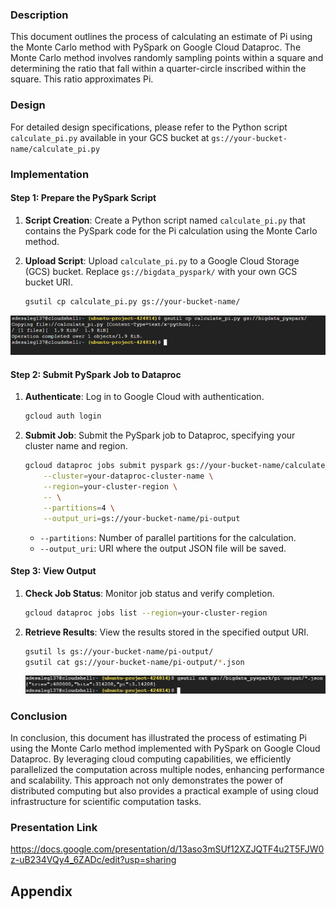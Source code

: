 ### Description

This document outlines the process of calculating an estimate of Pi using the Monte Carlo method with PySpark on Google Cloud Dataproc. The Monte Carlo method involves randomly sampling points within a square and determining the ratio that fall within a quarter-circle inscribed within the square. This ratio approximates Pi.

### Design

For detailed design specifications, please refer to the Python script `calculate_pi.py` available in your GCS bucket at `gs://your-bucket-name/calculate_pi.py`

### Implementation

#### Step 1: Prepare the PySpark Script

1. **Script Creation**: Create a Python script named `calculate_pi.py` that contains the PySpark code for the Pi calculation using the Monte Carlo method.

2. **Upload Script**: Upload `calculate_pi.py` to a Google Cloud Storage (GCS) bucket. Replace `gs://bigdata_pyspark/` with your own GCS bucket URI.

   ```bash
   gsutil cp calculate_pi.py gs://your-bucket-name/
   ```
![Image Alt Text](https://github.com/Senedaa/Big-Data-Processing-Analytics/raw/main/Pyspark/Pi/images/images1.png)

#### Step 2: Submit PySpark Job to Dataproc

1. **Authenticate**: Log in to Google Cloud with authentication.

   ```bash
   gcloud auth login
   ```

2. **Submit Job**: Submit the PySpark job to Dataproc, specifying your cluster name and region.

   ```bash
   gcloud dataproc jobs submit pyspark gs://your-bucket-name/calculate_pi.py \
       --cluster=your-dataproc-cluster-name \
       --region=your-cluster-region \
       -- \
       --partitions=4 \
       --output_uri=gs://your-bucket-name/pi-output
   ```

   - `--partitions`: Number of parallel partitions for the calculation.
   - `--output_uri`: URI where the output JSON file will be saved.

#### Step 3: View Output

1. **Check Job Status**: Monitor job status and verify completion.

   ```bash
   gcloud dataproc jobs list --region=your-cluster-region
   ```

2. **Retrieve Results**: View the results stored in the specified output URI.

   ```bash
   gsutil ls gs://your-bucket-name/pi-output/
   gsutil cat gs://your-bucket-name/pi-output/*.json
   ```
   ![Result](https://github.com/Senedaa/Big-Data-Processing-Analytics/raw/main/Pyspark/Pi/images/result.png)


### Conclusion
In conclusion, this document has illustrated the process of estimating Pi using the Monte Carlo method implemented with PySpark on Google Cloud Dataproc. By leveraging cloud computing capabilities, we efficiently parallelized the computation across multiple nodes, enhancing performance and scalability. This approach not only demonstrates the power of distributed computing but also provides a practical example of using cloud infrastructure for scientific computation tasks.

### Presentation Link
https://docs.google.com/presentation/d/13aso3mSUf12XZJQTF4u2T5FJW0z-uB234VQy4_6ZADc/edit?usp=sharing

## Appendix
